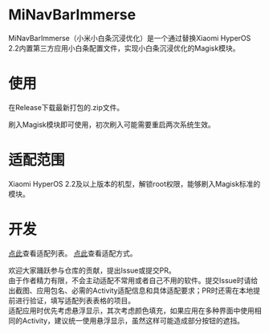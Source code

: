 # MiNavBarImmerse

MiNavBarImmerse（小米小白条沉浸优化）是一个通过替换Xiaomi HyperOS 2.2内置第三方应用小白条配置文件，实现小白条沉浸优化的Magisk模块。

# 使用

在Release下载最新打包的.zip文件。

刷入Magisk模块即可使用，初次刷入可能需要重启两次系统生效。

# 适配范围

Xiaomi HyperOS 2.2及以上版本的机型，解锁root权限，能够刷入Magisk标准的模块。

# 开发

[点此](list.md)查看适配列表。
[点此](rule.md)查看适配方式。

欢迎大家踊跃参与仓库的贡献，提出Issue或提交PR。  
由于作者精力有限，不会主动适配不常用或者自己不用的软件。提交Issue时请给出截图、应用包名、必需的Activity适配信息和具体适配要求；PR时还需在本地提前进行验证，填写适配列表表格的项目。  
适配应用时优先考虑悬浮显示，其次考虑颜色填充，如果应用在多种界面中使用相同的Activity，建议统一使用悬浮显示，虽然这样可能造成部分按钮的遮挡。  

